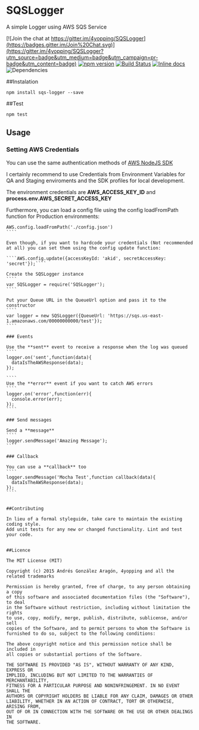 # SQSLogger

A simple Logger using AWS SQS Service

[![Join the chat at https://gitter.im/4yopping/SQSLogger](https://badges.gitter.im/Join%20Chat.svg)](https://gitter.im/4yopping/SQSLogger?utm_source=badge&utm_medium=badge&utm_campaign=pr-badge&utm_content=badge)
[![npm version](https://badge.fury.io/js/sqs-logger.svg)](http://badge.fury.io/js/sqs-logger)
[![Build Status](https://travis-ci.org/4yopping/SQSLogger.svg)](https://travis-ci.org/4yopping/SQSLogger)
[![Inline docs](http://inch-ci.org/github/4yopping/SQSLogger.svg?branch=master)](http://inch-ci.org/github/4yopping/SQSLogger)
![Dependencies](https://david-dm.org/4yopping/SQSLogger.svg)

##Instalation

````
npm install sqs-logger --save

````

##Test

````
npm test
````

## Usage

### Setting AWS Credentials

You can use the same authentication methods of [AWS NodeJS SDK](http://docs.aws.amazon.com/AWSJavaScriptSDK/guide/node-configuring.html)

I certainly recommend to use Credentials from Environment Variables for QA and Staging enviroments and the SDK profiles for local development. 

The environment credentials are __AWS_ACCESS_KEY_ID__ and __process.env.AWS_SECRET_ACCESS_KEY__

Furthermore, you can load a config file using the config loadFromPath function for Production environments:

`````
AWS.config.loadFromPath('./config.json')
````

Even though, if you want to hardcode your credentials (Not recommended at all) you can set them using the config update function:

````AWS.config.update({accessKeyId: 'akid', secretAccessKey: 'secret'});````

Create the SQSLogger instance
````
var SQSLogger = require('SQSLogger');
````

Put your Queue URL in the QueueUrl option and pass it to the constructor
````
var logger = new SQSLogger({QueueUrl: 'https://sqs.us-east-1.amazonaws.com/00000000000/test'});
````

### Events

Use the **sent** event to receive a response when the log was queued
````
logger.on('sent',function(data){
  dataIsTheAWSResponse(data);  
});

````
Use the **error** event if you want to catch AWS errors
````
logger.on('error',function(err){
  console.error(err);
});
````

### Send messages

Send a **message**
````
logger.sendMessage('Amazing Message');
````

### Callback

You can use a **callback** too
````
logger.sendMessage('Mocha Test',function callback(data){
  dataIsTheAWSResponse(data);
});
````


##Contributing

In lieu of a formal styleguide, take care to maintain the existing coding style.
Add unit tests for any new or changed functionality. Lint and test your code.


##Licence

The MIT License (MIT)

Copyright (c) 2015 Andrés González Aragón, 4yopping and all the related trademarks

Permission is hereby granted, free of charge, to any person obtaining a copy
of this software and associated documentation files (the "Software"), to deal
in the Software without restriction, including without limitation the rights
to use, copy, modify, merge, publish, distribute, sublicense, and/or sell
copies of the Software, and to permit persons to whom the Software is
furnished to do so, subject to the following conditions:

The above copyright notice and this permission notice shall be included in
all copies or substantial portions of the Software.

THE SOFTWARE IS PROVIDED "AS IS", WITHOUT WARRANTY OF ANY KIND, EXPRESS OR
IMPLIED, INCLUDING BUT NOT LIMITED TO THE WARRANTIES OF MERCHANTABILITY,
FITNESS FOR A PARTICULAR PURPOSE AND NONINFRINGEMENT. IN NO EVENT SHALL THE
AUTHORS OR COPYRIGHT HOLDERS BE LIABLE FOR ANY CLAIM, DAMAGES OR OTHER
LIABILITY, WHETHER IN AN ACTION OF CONTRACT, TORT OR OTHERWISE, ARISING FROM,
OUT OF OR IN CONNECTION WITH THE SOFTWARE OR THE USE OR OTHER DEALINGS IN
THE SOFTWARE.
